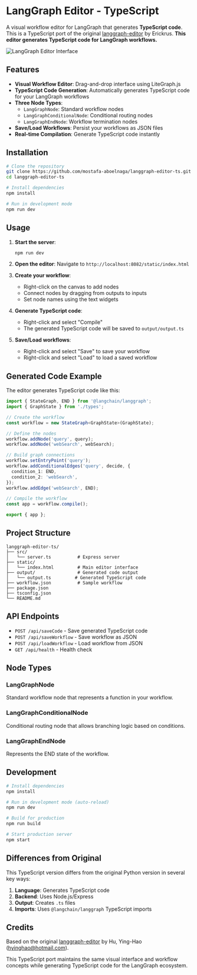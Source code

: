 # LangGraph Editor - TypeScript

A visual workflow editor for LangGraph that generates **TypeScript code**. This is a TypeScript port of the original [langgraph-editor](https://github.com/Erickrus/langgraph-editor) by Erickrus.
**This editor generates TypeScript code for LangGraph workflows.**

![LangGraph Editor Interface](https://github.com/user-attachments/assets/2cff15b5-f294-4730-bb47-f84c2633c5ed)

## Features

- **Visual Workflow Editor**: Drag-and-drop interface using LiteGraph.js
- **TypeScript Code Generation**: Automatically generates TypeScript code for your LangGraph workflows
- **Three Node Types**:
  - `LangGraphNode`: Standard workflow nodes
  - `LangGraphConditionalNode`: Conditional routing nodes
  - `LangGraphEndNode`: Workflow termination nodes
- **Save/Load Workflows**: Persist your workflows as JSON files
- **Real-time Compilation**: Generate TypeScript code instantly

## Installation

```bash
# Clone the repository
git clone https://github.com/mostafa-aboelnaga/langgraph-editor-ts.git
cd langgraph-editor-ts

# Install dependencies
npm install

# Run in development mode
npm run dev
```

## Usage

1. **Start the server**:

   ```bash
   npm run dev
   ```

2. **Open the editor**:
   Navigate to `http://localhost:8082/static/index.html`

3. **Create your workflow**:

   - Right-click on the canvas to add nodes
   - Connect nodes by dragging from outputs to inputs
   - Set node names using the text widgets

4. **Generate TypeScript code**:

   - Right-click and select "Compile"
   - The generated TypeScript code will be saved to `output/output.ts`

5. **Save/Load workflows**:
   - Right-click and select "Save" to save your workflow
   - Right-click and select "Load" to load a saved workflow

## Generated Code Example

The editor generates TypeScript code like this:

```typescript
import { StateGraph, END } from '@langchain/langgraph';
import { GraphState } from './types';

// Create the workflow
const workflow = new StateGraph<GraphState>(GraphState);

// Define the nodes
workflow.addNode('query', query);
workflow.addNode('webSearch', webSearch);

// Build graph connections
workflow.setEntryPoint('query');
workflow.addConditionalEdges('query', decide, {
  condition_1: END,
  condition_2: 'webSearch',
});
workflow.addEdge('webSearch', END);

// Compile the workflow
const app = workflow.compile();

export { app };
```

## Project Structure

```
langgraph-editor-ts/
├── src/
│   └── server.ts          # Express server
├── static/
│   └── index.html         # Main editor interface
├── output/                # Generated code output
│   └── output.ts         # Generated TypeScript code
├── workflow.json          # Sample workflow
├── package.json
├── tsconfig.json
└── README.md
```

## API Endpoints

- `POST /api/saveCode` - Save generated TypeScript code
- `POST /api/saveWorkflow` - Save workflow as JSON
- `POST /api/loadWorkflow` - Load workflow from JSON
- `GET /api/health` - Health check

## Node Types

### LangGraphNode

Standard workflow node that represents a function in your workflow.

### LangGraphConditionalNode

Conditional routing node that allows branching logic based on conditions.

### LangGraphEndNode

Represents the END state of the workflow.

## Development

```bash
# Install dependencies
npm install

# Run in development mode (auto-reload)
npm run dev

# Build for production
npm run build

# Start production server
npm start
```

## Differences from Original

This TypeScript version differs from the original Python version in several key ways:

1. **Language**: Generates TypeScript code
2. **Backend**: Uses Node.js/Express
3. **Output**: Creates `.ts` files
4. **Imports**: Uses `@langchain/langgraph` TypeScript imports

## Credits

Based on the original [langgraph-editor](https://github.com/Erickrus/langgraph-editor) by Hu, Ying-Hao (hyinghao@hotmail.com).

This TypeScript port maintains the same visual interface and workflow concepts while generating TypeScript code for the LangGraph ecosystem.
